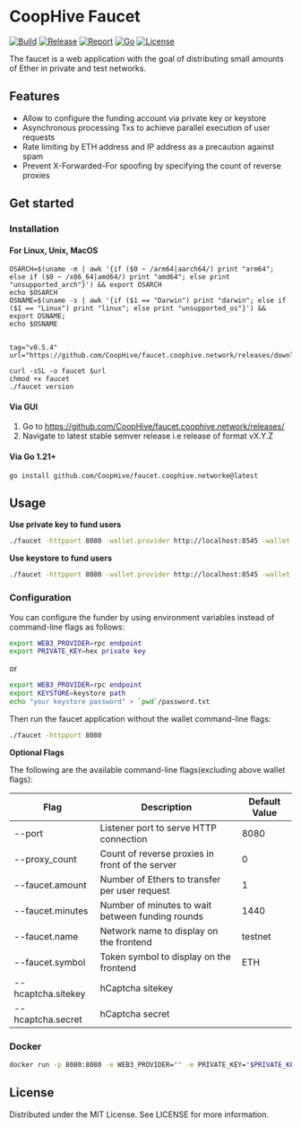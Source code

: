 # CoopHive Faucet

[![Build](https://img.shields.io/github/actions/workflow/status/CoopHive/faucet.coophive.network/build.yml?branch=main)](https://github.com/CoopHive/faucet.coophive.network/actions/workflows/build.yml)
[![Release](https://img.shields.io/github/v/release/CoopHive/faucet.coophive.network)](https://github.com/CoopHive/faucet.coophive.network/releases)
[![Report](https://goreportcard.com/badge/github.com/CoopHive/faucet.coophive.network)](https://goreportcard.com/report/github.com/CoopHive/faucet.coophive.network)
[![Go](https://img.shields.io/github/go-mod/go-version/CoopHive/faucet.coophive.network)](https://go.dev/)
[![License](https://img.shields.io/github/license/CoopHive/faucet.coophive.network)](./LICENSE)

The faucet is a web application with the goal of distributing small amounts of Ether in private and test networks.

## Features

* Allow to configure the funding account via private key or keystore
* Asynchronous processing Txs to achieve parallel execution of user requests
* Rate limiting by ETH address and IP address as a precaution against spam
* Prevent X-Forwarded-For spoofing by specifying the count of reverse proxies

## Get started

### Installation

#### For Linux, Unix, MacOS


```shell
OSARCH=$(uname -m | awk '{if ($0 ~ /arm64|aarch64/) print "arm64"; else if ($0 ~ /x86_64|amd64/) print "amd64"; else print "unsupported_arch"}') && export OSARCH
echo $OSARCH
OSNAME=$(uname -s | awk '{if ($1 == "Darwin") print "darwin"; else if ($1 == "Linux") print "linux"; else print "unsupported_os"}') && export OSNAME;
echo $OSNAME


tag="v0.5.4"
url="https://github.com/CoopHive/faucet.coophive.network/releases/download/$tag/faucet-$OSNAME-$OSARCH"

curl -sSL -o faucet $url
chmod +x faucet
./faucet version

```

#### Via GUI

1. Go to https://github.com/CoopHive/faucet.coophive.network/releases/
2. Navigate to latest stable semver release i.e release of format vX.Y.Z

#### Via Go 1.21+

`go install github.com/CoopHive/faucet.coophive.networke@latest`


## Usage

**Use private key to fund users**

```bash
./faucet -httpport 8080 -wallet.provider http://localhost:8545 -wallet.privkey privkey
```

**Use keystore to fund users**

```bash
./faucet -httpport 8080 -wallet.provider http://localhost:8545 -wallet.keyjson keystore -wallet.keypass password.txt
```

### Configuration

You can configure the funder by using environment variables instead of command-line flags as follows:
```bash
export WEB3_PROVIDER=rpc endpoint
export PRIVATE_KEY=hex private key
```

or

```bash
export WEB3_PROVIDER=rpc endpoint
export KEYSTORE=keystore path
echo "your keystore password" > `pwd`/password.txt
```

Then run the faucet application without the wallet command-line flags:
```bash
./faucet -httpport 8080
```

**Optional Flags**

The following are the available command-line flags(excluding above wallet flags):

| Flag               | Description                                      | Default Value |
|--------------------|--------------------------------------------------|---------------|
| --port             | Listener port to serve HTTP connection           | 8080          |
| --proxy_count      | Count of reverse proxies in front of the server  | 0             |
| --faucet.amount    | Number of Ethers to transfer per user request    | 1             |
| --faucet.minutes   | Number of minutes to wait between funding rounds | 1440          |
| --faucet.name      | Network name to display on the frontend          | testnet       |
| --faucet.symbol    | Token symbol to display on the frontend          | ETH           |
| --hcaptcha.sitekey | hCaptcha sitekey                                 |               |
| --hcaptcha.secret  | hCaptcha secret                                  |               |

### Docker 

```bash
docker run -p 8080:8080 -e WEB3_PROVIDER="" -e PRIVATE_KEY="$PRIVATE_KEY" ghcr.io/coophive/faucet:latest
```

<!--
or

```bash
docker run -d -p 8080:8080 -e WEB3_PROVIDER=rpc endpoint -e KEYSTORE=keystore path -v `pwd`/keystore:/app/keystore -v `pwd`/password.txt:/app/password.txt CoopHive/faucet.coophive.network:1.1.0
```

-->

## License

Distributed under the MIT License. See LICENSE for more information.
